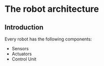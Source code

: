 # The robot architecture

## Introduction

Every robot has the following components:

- Sensors
- Actuators
- Control Unit